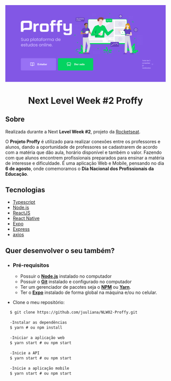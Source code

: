 ![Proffy](https://github.com/juuliana/NLW02-Proffy/blob/master/assets/web.png)

<h1 align="center">
    Next Level Week #2
    Proffy
</h1>

## Sobre

Realizada durante a Next **Level Week #2**, projeto da [Rocketseat](https://rocketseat.com.br/).

O **Projeto Proffy** é utilizado para realizar conexões entre os professores e alunos, dando a oportunidade de professores se cadastrarem de acordo com a matéria que dão aula, 
horário disponível e também o valor. Fazendo com que alunos encontrem profissionais preparados para ensinar a matéria de interesse e dificuldade.
É uma aplicação Web e Mobile, pensando no dia **6 de agosto**, onde comemoramos o **Dia Nacional dos Profissionais da Educação**.


## Tecnologias

-  [Typescript](https://www.typescriptlang.org/)
-  [Node.js](https://nodejs.org/en/)
-  [ReactJS](https://reactjs.org/)
-  [React Native](http://facebook.github.io/react-native/)
-  [Expo](https://expo.io/)
-  [Express](https://expressjs.com/)
-  [axios](https://github.com/axios/axios)

## Quer desenvolver o seu também?

- ### **Pré-requisitos**

  - Possuir o **[Node.js](https://nodejs.org/en/)** instalado no computador
  - Possuir o **[Git](https://git-scm.com/)** instalado e configurado no computador
  - Ter um gerenciador de pacotes seja o **[NPM](https://www.npmjs.com/)** ou **[Yarn](https://yarnpkg.com/)**.
  - Ter o **[Expo](https://expo.io/)** instalado de forma global na máquina e/ou no celular.

- Clone o meu repositório:

```
  $ git clone https://github.com/juuliana/NLW02-Proffy.git

  -Instalar as dependências
  $ yarn # ou npm install
  
  -Iniciar a aplicação web
  $ yarn start # ou npm start
  
  -Inicie a API
  $ yarn start # ou npm start

  -Inicie a aplicação mobile
  $ yarn start # ou npm start
```
